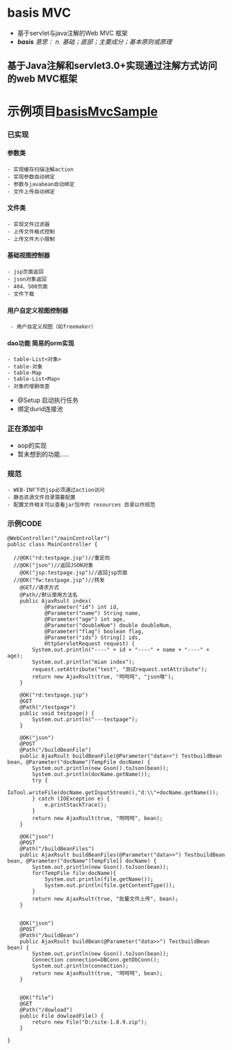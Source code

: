 # **basis  MVC**
- 基于servlet与java注解的Web MVC 框架
- _**basis** 意思： n. 基础；底部；主要成分；基本原则或原理_

## 基于Java注解和servlet3.0+实现通过注解方式访问的web MVC框架
# 示例项目[basisMvcSample](https://github.com/threefish/basisMvcSample "示例项目")
### 已实现
#### 参数类

    - 实现缓存扫描注解action
    - 实现参数自动绑定
    - 参数与javabean自动绑定
    - 文件上传自动绑定

#### 文件类
    - 实现文件过滤器
    - 上传文件格式控制
    - 上传文件大小限制

#### 基础视图控制器
    - jsp页面返回
    - json对象返回
    - 404、500页面
    - 文件下载
#### 用户自定义视图控制器
     - 用户自定义视图（如freemaker）

#### dao功能  简易的orm实现
    - table-List<对象>
    - table-对象
    - table-Map
    - table-List<Map>
    - 对象的增删改查

- @Setup 启动执行任务
- 绑定durid连接池

### 正在添加中
- aop的实现
- 暂未想到的功能.....


### 规范
    - WEB-INF下的jsp必须通过action访问
    - 静态资源文件目录需要配置
    - 配置文件相关可以查看jar包中的 resources 目录以作规范

### 示例CODE
```
@WebController("/mainController")
public class MainController {

  //@OK("rd:testpage.jsp")//重定向
  //@OK("json")//返回JSON对象
    @OK("jsp:testpage.jsp")//返回jsp页面
  //@OK("fw:testpage.jsp")//转发
    @GET//请求方式
    @Path//默认使用方法名
    public AjaxRsult index(
            @Parameter("id") int id,
            @Parameter("name") String name,
            @Parameter("age") int age,
            @Parameter("doubleNum") double doubleNum,
            @Parameter("flag") boolean flag,
            @Parameter("ids") String[] ids,
            HttpServletRequest request) {
        System.out.println("----" + id + "----" + name + "----" + age);
        System.out.println("mian index");
        request.setAttribute("test", "测试request.setAttribute");
        return new AjaxRsult(true, "呵呵呵", "json哦");
    }

    @OK("rd:testpage.jsp")
    @GET
    @Path("/testpage")
    public void testpage() {
        System.out.println("---testpage");
    }

    @OK("json")
    @POST
    @Path("/buildBeanFile")
    public AjaxRsult buildBeanFile(@Parameter("data>>") TestbuildBean bean, @Parameter("docName")TempFile docName) {
        System.out.println(new Gson().toJson(bean));
        System.out.println(docName.getName());
        try {
            IoTool.writeFile(docName.getInputStream(),"d:\\"+docName.getName());
        } catch (IOException e) {
            e.printStackTrace();
        }
        return new AjaxRsult(true, "呵呵呵", bean);
    }

    @OK("json")
    @POST
    @Path("/buildBeanFiles")
    public AjaxRsult buildBeanFiles(@Parameter("data>>") TestbuildBean bean, @Parameter("docName")TempFile[] docName) {
        System.out.println(new Gson().toJson(bean));
        for(TempFile file:docName){
            System.out.println(file.getName());
            System.out.println(file.getContentType());
        }
        return new AjaxRsult(true, "批量文件上传", bean);
    }


    @OK("json")
    @POST
    @Path("/buildBean")
    public AjaxRsult buildBean(@Parameter("data>>") TestbuildBean bean) {
        System.out.println(new Gson().toJson(bean));
        Connection connection=DBConn.getDbConn();
        System.out.println(connection);
        return new AjaxRsult(true, "呵呵呵", bean);
    }


    @OK("file")
    @GET
    @Path("/dowload")
    public File dowloadFile() {
        return new File("D:/site-1.8.9.zip");
    }

}
```